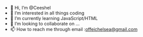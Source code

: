 - 👋 Hi, I’m @Ceeshel
- 👀 I’m interested in all things coding
- 🌱 I’m currently learning JavaScript/HTML
- 💞️ I’m looking to collaborate on ...
- 📫 How to reach me through email :offeichelsea@gmail.com

<!---
Ceeshel/Ceeshel is a ✨ special ✨ repository because its `README.md` (this file) appears on your GitHub profile.
You can click the Preview link to take a look at your changes.
--->
